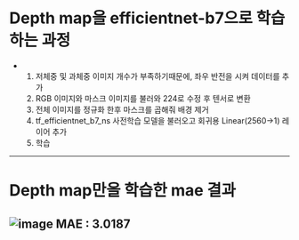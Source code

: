 
# Depth map을 efficientnet-b7으로 학습하는 과정 

  - 1. 저체중 및 과체중 이미지 개수가 부족하기때문에, 좌우 반전을 시켜 데이터를 추가
    2. RGB 이미지와 마스크 이미지를 불러와 224로 수정 후 텐서로 변환
    3. 전체 이미지를 정규화 한후 마스크를 곱해줘 배경 제거
    4. tf_efficientnet_b7_ns 사전학습 모델을 불러오고 회귀용 Linear(2560→1) 레이어 추가
    5. 학습


---
# Depth map만을 학습한 mae 결과 
![image](https://github.com/user-attachments/assets/4f94b559-ee50-4b51-ba5c-64fe6c0401e9)
MAE : 3.0187
---
